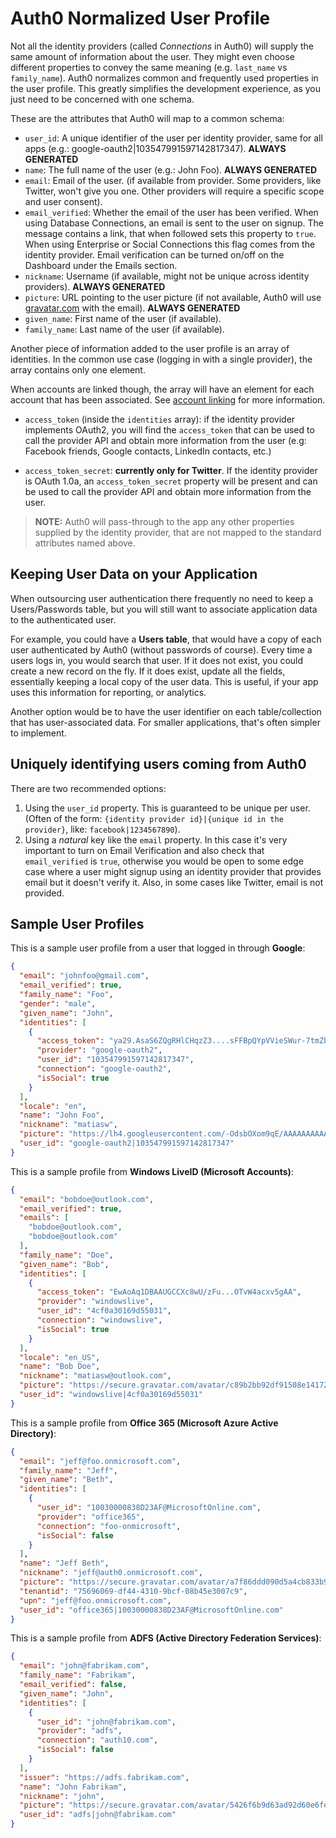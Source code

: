 # Auth0 Normalized User Profile

Not all the identity providers (called _Connections_ in Auth0) will supply the same amount of information about the user. They might even choose different properties to convey the same meaning (e.g. `last_name` vs `family_name`). Auth0 normalizes common and frequently used properties in the user profile. This greatly simplifies the development experience, as you just need to be concerned with one schema.

These are the attributes that Auth0 will map to a common schema:

* `user_id`: A unique identifier of the user per identity provider, same for all apps (e.g.: google-oauth2|103547991597142817347). **ALWAYS GENERATED**
* `name`: The full name of the user (e.g.: John Foo). **ALWAYS GENERATED**
* `email`: Email of the user.  (if available from provider. Some providers, like Twitter, won't give you one. Other providers will require a specific scope and user consent).
* `email_verified`: Whether the email of the user has been verified.  When using Database Connections, an email is sent to the user on signup. The message contains a link, that when followed sets this property to `true`. When using Enterprise or Social Connections this flag comes from the identity provider. Email verification can be turned on/off on the Dashboard under the Emails section.
* `nickname`: Username (if available, might not be unique across identity providers). **ALWAYS GENERATED**
* `picture`: URL pointing to the user picture (if not available, Auth0 will use [gravatar.com](http://gravatar.com) with the email). **ALWAYS GENERATED**
* `given_name`: First name of the user (if available).
* `family_name`: Last name of the user (if available).

Another piece of information added to the user profile is an array of identities. In the common use case (logging in with a single provider), the array contains only one element.

When accounts are linked though, the array will have an element for each account that has been associated. See [account linking](/link-accounts) for more information.

* `access_token` (inside the `identities` array): if the identity provider implements OAuth2, you will find the `access_token` that can be used to call the provider API and obtain more information from the user (e.g: Facebook friends, Google contacts, LinkedIn contacts, etc.)

* `access_token_secret`: **currently only for Twitter**. If the identity provider is OAuth 1.0a, an  `access_token_secret` property will be present and can be used to call the provider API and obtain more information from the user.

> **NOTE:** Auth0 will pass-through to the app any other properties supplied by the identity provider, that are not mapped to the standard attributes named above.

## Keeping User Data on your Application

When outsourcing user authentication there frequently no need to keep a Users/Passwords table, but you will still want to associate application data to the authenticated user. 

For example, you could have a **Users table**, that would have a copy of each user authenticated by Auth0 (without passwords of course). Every time a users logs in, you would search that user. If it does not exist, you could create a new record on the fly. If it does exist, update all the fields, essentially keeping a local copy of the user data. This is useful, if your app uses this information for reporting, or analytics.

Another option would be to have the user identifier on each table/collection that has user-associated data. For smaller applications, that's often simpler to implement.

## Uniquely identifying users coming from Auth0

There are two recommended options:

1. Using the `user_id` property. This is guaranteed to be unique per user. (Often of the form: `{identity provider id}|{unique id in the provider}`, like: `facebook|1234567890`).
2. Using a _natural_ key like the `email` property. In this case it's very important to turn on Email Verification and also check that `email_verified` is `true`, otherwise you would be open to some edge case where a user might signup using an identity provider that provides email but it doesn't verify it. Also, in some cases like Twitter, email is not provided.

## Sample User Profiles

This is a sample user profile from a user that logged in through **Google**:

```json
{
  "email": "johnfoo@gmail.com",
  "email_verified": true,
  "family_name": "Foo",
  "gender": "male",
  "given_name": "John",
  "identities": [
    {
      "access_token": "ya29.AsaS6ZQgRHlCHqzZ3....sFFBpQYpVVieSWur-7tmZbzEtwMkA",
      "provider": "google-oauth2",
      "user_id": "103547991597142817347",
      "connection": "google-oauth2",
      "isSocial": true
    }
  ],
  "locale": "en",
  "name": "John Foo",
  "nickname": "matiasw",
  "picture": "https://lh4.googleusercontent.com/-OdsbOXom9qE/AAAAAAAAAAI/AAAAAAAAADU/_j8SzYTOJ4I/photo.jpg",
  "user_id": "google-oauth2|103547991597142817347"
}
```

This is a sample profile from **Windows LiveID (Microsoft Accounts)**:

```json
{
  "email": "bobdoe@outlook.com",
  "email_verified": true,
  "emails": [
    "bobdoe@outlook.com",
    "bobdoe@outlook.com"
  ],
  "family_name": "Doe",
  "given_name": "Bob",
  "identities": [
    {
      "access_token": "EwAoAq1DBAAUGCCXc8wU/zFu...OTvW4acxv5gAA",
      "provider": "windowslive",
      "user_id": "4cf0a30169d55031",
      "connection": "windowslive",
      "isSocial": true
    }
  ],
  "locale": "en_US",
  "name": "Bob Doe",
  "nickname": "matiasw@outlook.com",
  "picture": "https://secure.gravatar.com/avatar/c89b2bb92df91508e14172097a5e17da?s=480&r=pg&d=https%3A%2F%2Fssl.gstatic.com%2Fs2%2Fprofiles%2Fimages%2Fsilhouette80.png",
  "user_id": "windowslive|4cf0a30169d55031"
}
```

This is a sample profile from **Office 365 (Microsoft Azure Active Directory)**:

```json
{
  "email": "jeff@foo.onmicrosoft.com",
  "family_name": "Jeff",
  "given_name": "Beth",
  "identities": [
    {
      "user_id": "10030000838D23AF@MicrosoftOnline.com",
      "provider": "office365",
      "connection": "foo-onmicrosoft",
      "isSocial": false
    }
  ],
  "name": "Jeff Beth",
  "nickname": "jeff@auth0.onmicrosoft.com",
  "picture": "https://secure.gravatar.com/avatar/a7f86ddd090d5a4cb833b97baab2aca1?s=480&r=pg&d=https%3A%2F%2Fssl.gstatic.com%2Fs2%2Fprofiles%2Fimages%2Fsilhouette80.png",
  "tenantid": "75696069-df44-4310-9bcf-08b45e3007c9",
  "upn": "jeff@foo.onmicrosoft.com",
  "user_id": "office365|10030000838D23AF@MicrosoftOnline.com"
}
```

This is a sample profile from **ADFS (Active Directory Federation Services)**:

```json
{
  "email": "john@fabrikam.com",
  "family_name": "Fabrikam",
  "email_verified": false,
  "given_name": "John",
  "identities": [
    {
      "user_id": "john@fabrikam.com",
      "provider": "adfs",
      "connection": "auth10.com",
      "isSocial": false
    }
  ],
  "issuer": "https://adfs.fabrikam.com",
  "name": "John Fabrikam",
  "nickname": "john",
  "picture": "https://secure.gravatar.com/avatar/5426f6b9d63ad92d60e6fe9fdf83aa21?s=480&r=pg&d=https%3A%2F%2Fssl.gstatic.com%2Fs2%2Fprofiles%2Fimages%2Fsilhouette80.png",
  "user_id": "adfs|john@fabrikam.com"
}
```
